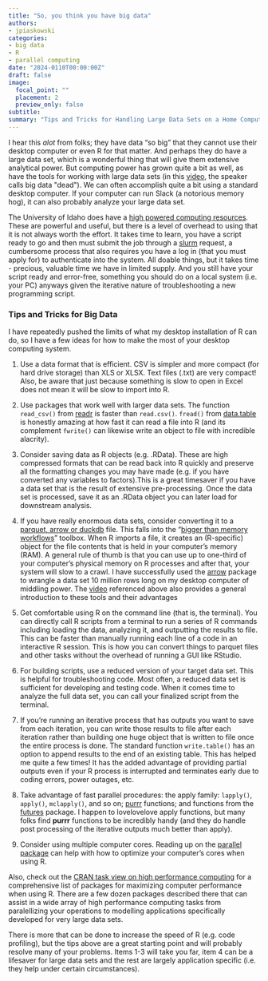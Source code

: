 ```yaml
---
title: "So, you think you have big data"
authors:
- jpiaskowski
categories:
- big data
- R
- parallel computing
date: "2024-0110T00:00:00Z"
draft: false
image:
  focal_point: ""
  placement: 2
  preview_only: false
subtitle: 
summary: "Tips and Tricks for Handling Large Data Sets on a Home Computer"
---
```


I hear this *alot* from folks; they have data “so big” that they cannot use their desktop computer or even R for that matter. And perhaps they do have a large data set, which is a wonderful thing that will give them extensive analytical power. But computing power has grown quite a bit as well, as have the tools for working with large data sets (in this [video](https://youtu.be/GELhdezYmP0?si=eWD_-SZ-NsP_T5F4), the speaker calls big data "dead"). We can often accomplish quite a bit using a standard desktop computer. If your computer can run Slack (a notorious memory hog), it can also probably analyze your large data set. 

The University of Idaho does have a [high powered computing resources](https://researchcomputing.uidaho.edu/high-performance-computing/). These are powerful and useful, but there is a level of overhead to using that it is not always worth the effort. It takes time to learn, you have a script ready to go and then must submit the job through a [slurm](https://arcca.github.io/slurm_advanced_topics/05-requesting-resources/index.html) request, a cumbersome process that also requires you have a log in (that you must apply for) to authenticate into the system. All doable things, but it takes time - precious, valuable time we have in limited supply. And you still have your script ready and error-free, something you should do on a local system (i.e. your PC) anyways given the iterative nature of troubleshooting a new programming script. 
### Tips and Tricks for Big Data

I have repeatedly pushed the limits of what my desktop installation of R can do, so I have a few ideas for how to make the most of your desktop computing system. 

1. Use a data format that is efficient. CSV is simpler and more compact (for hard drive storage) than XLS or XLSX. Text files (.txt) are very compact! Also, be aware that just because something is slow to open in Excel does not mean it will be slow to import into R.

2. Use packages that work well with larger data sets. The function `read_csv()` from [readr](https://readr.tidyverse.org/) is faster than `read.csv()`. `fread()` from [data.table](https://rdatatable.gitlab.io/data.table/) is honestly amazing at how fast it can read a file into R (and its complement `fwrite()` can likewise write an object to file with incredible alacrity). 

3. Consider saving data as R objects (e.g. .RData). These are high compressed formats that can be read back into R quickly and preserve all the formatting changes you may have made (e.g. if you have converted any variables to factors).This is a great timesaver if you have a data set that is the result of extensive pre-processing. Once the data set is processed, save it as an .RData object you can later load for downstream analysis.

4. If you have really enormous data sets, consider converting it to a [parquet, arrow or duckdb](https://r4ds.hadley.nz/arrow) file. This falls into the “[bigger than memory workflows](https://arrow-user2022.netlify.app/)” toolbox. When R imports a file, it creates an (R-specific) object for the file contents that is held in your computer’s memory (RAM). A general rule of thumb is that you can use up to one-third of your computer’s physical memory on R processes and after that, your system will slow to a crawl. I have successfully used the [arrow](https://arrow.apache.org/docs/r/) package to wrangle a data set 10 million rows long on my desktop computer of middling power. The [video](https://youtu.be/GELhdezYmP0?si=eWD_-SZ-NsP_T5F4) referenced above also provides a general introduction to these tools and their advantages

5. Get comfortable using R on the command line (that is, the terminal). You can directly call R scripts from a terminal to run a series of R commands including loading the data, analyzing it, and outputting the results to file. This can be faster than manually running each line of a code in an interactive R session. This is how you can convert things to parquet files and other tasks without the overhead of running a GUI like RStudio. 

6. For building scripts, use a reduced version of your target data set. This is helpful for troubleshooting code. Most often, a reduced data set is sufficient for developing and testing code. When it comes time to analyze the full data set, you can call your finalized script from the terminal.

7. If you’re running an iterative process that has outputs you want to save from each iteration, you can write those results to file after each iteration rather than building one huge object that is written to file once the entire process is done. The standard function `write.table()` has an option to append results to the end of an existing table. This has helped me quite a few times! It has the added advantage of providing partial outputs even if your R process is interrupted and terminates early due to coding errors, power outages, etc. 

8. Take advantage of fast parallel procedures: the apply family: `lapply()`, `apply()`, `mclapply()`, and so on;  [purrr](https://purrr.tidyverse.org/) functions; and functions from the [futures](https://future.futureverse.org/) package. I happen to lovelovelove apply functions, but many folks find **purrr** functions to be incredibly handy (and they do handle post processing of the iterative outputs much better than apply). 

9. Consider using multiple computer cores. Reading up on the [parallel package](https://stat.ethz.ch/R-manual/R-devel/library/parallel/doc/parallel.pdf) can help with how to optimize your computer’s cores when using R.

Also, check out the [CRAN task view on high performance computing](	https://CRAN.R-project.org/view=HighPerformanceComputing) for a comprehensive list of packages for maximizing computer performance when using R. There are a few dozen packages described there that can assist in a wide array of high performance computing tasks from paralellizing your operations to modelling applications specifically developed for very large data sets. 

There is more that can be done to increase the speed of R (e.g. code profiling), but the tips above are a great starting point and will probably resolve many of your problems. Items 1-3 will take you far, item 4 can be a lifesaver for large data sets and the rest are largely application specific (i.e. they help under certain circumstances). 
